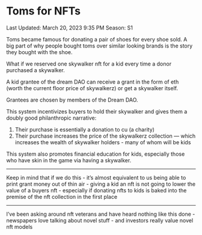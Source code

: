# Toms for NFTs

Last Updated: March 20, 2023 9:35 PM
Season: S1

Toms became famous for donating a pair of shoes for every shoe sold. A big part of why people bought toms over similar looking brands is the story they bought with the shoe.

What if we reserved one skywalker nft for a kid every time a donor purchased a skywalker. 

A kid grantee of the dream DAO can receive a grant in the form of eth (worth the current floor price of skywalkerz) or get a skywalker itself.

Grantees are chosen by members of the Dream DAO.

This system incentivizes buyers to hold their skywalker and gives them a doubly good philanthropic narrative:

1. Their purchase is essentially a donation to cu (a charity)
2. Their purchase increases the price of the skywalkerz collection — which increases the wealth of skywalker holders - many of whom will be kids

This system also promotes financial education for kids, especially those who have skin in the game via having a skywalker.

---

Keep in mind that if we do this - it’s almost equivalent to us being able to print grant money out of thin air - giving a kid an nft is not going to lower the value of a buyers nft - especially if donating nfts to kids is baked into the premise of the nft collection in the first place

---

I’ve been asking around nft veterans and have heard nothing like this done - newspapers love talking about novel stuff - and investors really value novel nft models
